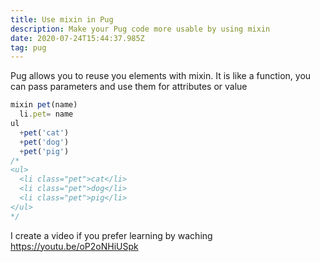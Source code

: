 ```yaml
---
title: Use mixin in Pug
description: Make your Pug code more usable by using mixin
date: 2020-07-24T15:44:37.985Z
tag: pug
---
```

Pug allows you to reuse you elements with mixin. It is like a function, you can pass parameters and use them for attributes or value

```javascript
mixin pet(name)
  li.pet= name
ul
  +pet('cat')
  +pet('dog')
  +pet('pig')
/*
<ul>
  <li class="pet">cat</li>
  <li class="pet">dog</li>
  <li class="pet">pig</li>
</ul>
*/
```

I create a video if you prefer learning by waching <https://youtu.be/oP2oNHiUSpk>